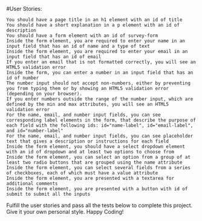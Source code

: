 
#User Stories:

    You should have a page title in an h1 element with an id of title
    You should have a short explanation in a p element with an id of description
    You should have a form element with an id of survey-form
    Inside the form element, you are required to enter your name in an input field that has an id of name and a type of text
    Inside the form element, you are required to enter your email in an input field that has an id of email
    If you enter an email that is not formatted correctly, you will see an HTML5 validation error
    Inside the form, you can enter a number in an input field that has an id of number
    The number input should not accept non-numbers, either by preventing you from typing them or by showing an HTML5 validation error (depending on your browser).
    If you enter numbers outside the range of the number input, which are defined by the min and max attributes, you will see an HTML5 validation error
    For the name, email, and number input fields, you can see corresponding label elements in the form, that describe the purpose of each field with the following ids: id="name-label", id="email-label", and id="number-label"
    For the name, email, and number input fields, you can see placeholder text that gives a description or instructions for each field
    Inside the form element, you should have a select dropdown element with an id of dropdown and at least two options to choose from
    Inside the form element, you can select an option from a group of at least two radio buttons that are grouped using the name attribute
    Inside the form element, you can select several fields from a series of checkboxes, each of which must have a value attribute
    Inside the form element, you are presented with a textarea for additional comments
    Inside the form element, you are presented with a button with id of submit to submit all the inputs

Fulfill the user stories and pass all the tests below to complete this project. Give it your own personal style. Happy Coding!